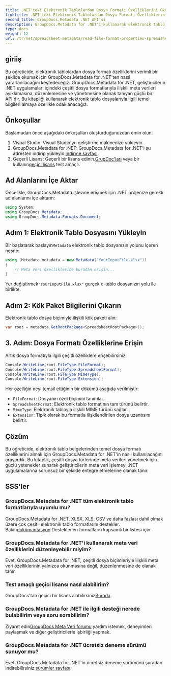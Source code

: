```yaml
---
title: .NET'teki Elektronik Tablolardan Dosya Formatı Özelliklerini Okuyun
linktitle: .NET'teki Elektronik Tablolardan Dosya Formatı Özelliklerini Okuyun
second_title: GroupDocs.Metadata .NET API'si
description: GroupDocs.Metadata for .NET'i kullanarak elektronik tablo dosya formatı özelliklerini nasıl okuyacağınızı öğrenin. Basit API çağrılarıyla dosya biçimine, MIME türüne ve daha fazlasına erişin.
type: docs
weight: 12
url: /tr/net/spreadsheet-metadata/read-file-format-properties-spreadsheets/
---
```

## giriiş
Bu öğreticide, elektronik tablolardan dosya formatı özelliklerini verimli bir şekilde okumak için GroupDocs.Metadata for .NET'ten nasıl yararlanılacağını keşfedeceğiz. GroupDocs.Metadata for .NET, geliştiricilerin .NET uygulamaları içindeki çeşitli dosya formatlarıyla ilişkili meta verileri ayıklamasına, düzenlemesine ve yönetmesine olanak tanıyan güçlü bir API'dir. Bu kitaplığı kullanarak elektronik tablo dosyalarıyla ilgili temel bilgileri almaya özellikle odaklanacağız.
## Önkoşullar
Başlamadan önce aşağıdaki önkoşulları oluşturduğunuzdan emin olun:
1. Visual Studio: Visual Studio'yu geliştirme makinenize yükleyin.
2.  GroupDocs.Metadata for .NET: GroupDocs.Metadata for .NET'i şu adresten indirip yükleyin:[indirme sayfası](https://releases.groupdocs.com/metadata/net/).
3.  Geçerli Lisans: Geçerli bir lisans edinin.[GrupDoc'ları](https://purchase.groupdocs.com/buy) veya bir kullanın[geçici lisans](https://purchase.groupdocs.com/temporary-license/) test amaçlı.

## Ad Alanlarını İçe Aktar
Öncelikle, GroupDocs.Metadata işlevine erişmek için .NET projenize gerekli ad alanlarını içe aktarın:
```csharp
using System;
using GroupDocs.Metadata;
using GroupDocs.Metadata.Formats.Document;
```
## Adım 1: Elektronik Tablo Dosyasını Yükleyin
 Bir başlatarak başlayın`Metadata` elektronik tablo dosyanızın yolunu içeren nesne:
```csharp
using (Metadata metadata = new Metadata("YourInputFile.xlsx"))
{
    // Meta veri özelliklerine buradan erişin...
}
```
 Yer değiştirmek`"YourInputFile.xlsx"` gerçek e-tablo dosyanızın yolu ile birlikte.
## Adım 2: Kök Paket Bilgilerini Çıkarın
Elektronik tablo dosya biçimiyle ilişkili kök paketi alın:
```csharp
var root = metadata.GetRootPackage<SpreadsheetRootPackage>();
```
## 3. Adım: Dosya Formatı Özelliklerine Erişin
Artık dosya formatıyla ilgili çeşitli özelliklere erişebilirsiniz:
```csharp
Console.WriteLine(root.FileType.FileFormat);
Console.WriteLine(root.FileType.SpreadsheetFormat);
Console.WriteLine(root.FileType.MimeType);
Console.WriteLine(root.FileType.Extension);
```
Her özelliğin neyi temsil ettiğinin bir dökümü aşağıda verilmiştir:
- `FileFormat`: Dosyanın özel biçimini tanımlar.
- `SpreadsheetFormat`: Elektronik tablo formatının tam türünü belirtir.
- `MimeType`: Elektronik tabloyla ilişkili MIME türünü sağlar.
- `Extension`: Tipik olarak bu formatla ilişkilendirilen dosya uzantısını belirtir.

## Çözüm
Bu öğreticide, elektronik tablo belgelerinden temel dosya formatı özelliklerini almak için GroupDocs.Metadata for .NET'in nasıl kullanılacağını araştırdık. Bu kitaplık, çeşitli dosya türlerinde meta verileri yönetmek için güçlü yetenekler sunarak geliştiricilerin meta veri işlemeyi .NET uygulamalarına sorunsuz bir şekilde entegre etmelerine olanak tanır.

## SSS'ler
### GroupDocs.Metadata for .NET tüm elektronik tablo formatlarıyla uyumlu mu?
 GroupDocs.Metadata for .NET, XLSX, XLS, CSV ve daha fazlası dahil olmak üzere çok çeşitli elektronik tablo formatlarını destekler. Bakın[dokümantasyon](https://reference.groupdocs.com/metadata/net/) Desteklenen formatların kapsamlı bir listesi için.
### GroupDocs.Metadata for .NET'i kullanarak meta veri özelliklerini düzenleyebilir miyim?
Evet, GroupDocs.Metadata for .NET, çeşitli dosya biçimleriyle ilişkili meta veri özelliklerinin yalnızca okunmasına değil, düzenlenmesine de olanak tanır.
### Test amaçlı geçici lisansı nasıl alabilirim?
 GroupDocs'tan geçici bir lisans alabilirsiniz[Burada](https://purchase.groupdocs.com/temporary-license/).
### GroupDocs.Metadata for .NET ile ilgili desteği nerede bulabilirim veya soru sorabilirim?
 Ziyaret edin[GroupDocs Meta Veri forumu](https://forum.groupdocs.com/c/metadata/14) yardım istemek, deneyimleri paylaşmak ve diğer geliştiricilerle işbirliği yapmak.
### GroupDocs.Metadata for .NET ücretsiz deneme sürümü sunuyor mu?
 Evet, GroupDocs.Metadata for .NET'in ücretsiz deneme sürümünü şuradan indirebilirsiniz:[sürümler sayfası](https://releases.groupdocs.com/).